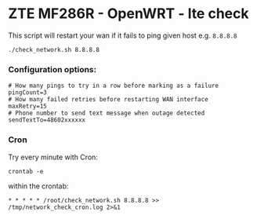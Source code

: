 # ZTE MF286R - OpenWRT - lte check

This script will restart your wan if it fails to ping given host e.g. `8.8.8.8`

```
./check_network.sh 8.8.8.8
```

### Configuration options:

```
# How many pings to try in a row before marking as a failure
pingCount=3
# How many failed retries before restarting WAN interface
maxRetry=15
# Phone number to send text message when outage detected
sendTextTo=48602xxxxxx
```

### Cron
Try every minute with Cron:
```
crontab -e
```
within the crontab:
```
* * * * * /root/check_network.sh 8.8.8.8 >> /tmp/network_check_cron.log 2>&1
```